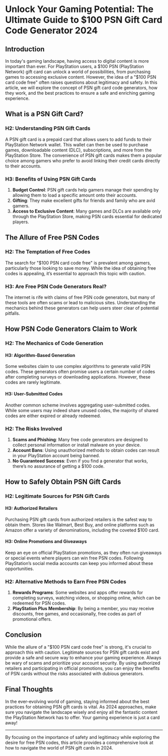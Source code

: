# Unlock Your Gaming Potential: The Ultimate Guide to $100 PSN Gift Card Code Generator 2024

## Introduction

In today's gaming landscape, having access to digital content is more important than ever. For PlayStation users, a $100 PSN (PlayStation Network) gift card can unlock a world of possibilities, from purchasing games to accessing exclusive content. However, the idea of a "$100 PSN card code free" often raises questions about legitimacy and safety. In this article, we will explore the concept of PSN gift card code generators, how they work, and the best practices to ensure a safe and enriching gaming experience.

## What is a PSN Gift Card?

### H2: Understanding PSN Gift Cards

A PSN gift card is a prepaid card that allows users to add funds to their PlayStation Network wallet. This wallet can then be used to purchase games, downloadable content (DLC), subscriptions, and more from the PlayStation Store. The convenience of PSN gift cards makes them a popular choice among gamers who prefer to avoid linking their credit cards directly to their accounts.

### H3: Benefits of Using PSN Gift Cards

1. **Budget Control**: PSN gift cards help gamers manage their spending by allowing them to load a specific amount onto their accounts.
2. **Gifting**: They make excellent gifts for friends and family who are avid gamers.
3. **Access to Exclusive Content**: Many games and DLCs are available only through the PlayStation Store, making PSN cards essential for dedicated players.

## The Allure of Free PSN Codes

### H2: The Temptation of Free Codes

The search for "$100 PSN card code free" is prevalent among gamers, particularly those looking to save money. While the idea of obtaining free codes is appealing, it’s essential to approach this topic with caution.

### H3: Are Free PSN Code Generators Real?

The internet is rife with claims of free PSN code generators, but many of these tools are often scams or lead to malicious sites. Understanding the mechanics behind these generators can help users steer clear of potential pitfalls.

## How PSN Code Generators Claim to Work

### H2: The Mechanics of Code Generation

#### H3: Algorithm-Based Generation

Some websites claim to use complex algorithms to generate valid PSN codes. These generators often promise users a certain number of codes after completing surveys or downloading applications. However, these codes are rarely legitimate.

#### H3: User-Submitted Codes

Another common scheme involves aggregating user-submitted codes. While some users may indeed share unused codes, the majority of shared codes are either expired or already redeemed.

### H2: The Risks Involved

1. **Scams and Phishing**: Many free code generators are designed to collect personal information or install malware on your device.
2. **Account Bans**: Using unauthorized methods to obtain codes can result in your PlayStation account being banned.
3. **No Guaranteed Success**: Even if you find a generator that works, there’s no assurance of getting a $100 code.

## How to Safely Obtain PSN Gift Cards

### H2: Legitimate Sources for PSN Gift Cards

#### H3: Authorized Retailers

Purchasing PSN gift cards from authorized retailers is the safest way to obtain them. Stores like Walmart, Best Buy, and online platforms such as Amazon offer a variety of denominations, including the coveted $100 card.

#### H3: Online Promotions and Giveaways

Keep an eye on official PlayStation promotions, as they often run giveaways or special events where players can win free PSN codes. Following PlayStation’s social media accounts can keep you informed about these opportunities.

### H2: Alternative Methods to Earn Free PSN Codes

1. **Rewards Programs**: Some websites and apps offer rewards for completing surveys, watching videos, or shopping online, which can be redeemed for PSN codes.
2. **PlayStation Plus Membership**: By being a member, you may receive discounts, free games, and occasionally, free codes as part of promotional offers.

## Conclusion

While the allure of a "$100 PSN card code free" is strong, it's crucial to approach this with caution. Legitimate sources for PSN gift cards exist and provide a safe and secure way to enhance your gaming experience. Always be wary of scams and prioritize your account security. By using authorized retailers and participating in official promotions, you can enjoy the benefits of PSN cards without the risks associated with dubious generators.

## Final Thoughts

In the ever-evolving world of gaming, staying informed about the best practices for obtaining PSN gift cards is vital. As 2024 approaches, make sure you navigate the landscape wisely and enjoy all the fantastic content the PlayStation Network has to offer. Your gaming experience is just a card away!

---

By focusing on the importance of safety and legitimacy while exploring the desire for free PSN codes, this article provides a comprehensive look at how to navigate the world of PSN gift cards in 2024.
